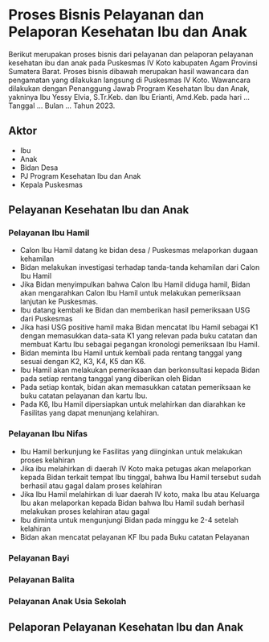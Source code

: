 # Proses Bisnis Pelayanan dan Pelaporan Kesehatan Ibu dan Anak

Berikut merupakan proses bisnis dari pelayanan dan pelaporan pelayanan kesehatan ibu dan anak pada Puskesmas IV Koto kabupaten Agam Provinsi Sumatera Barat. Proses bisnis dibawah merupakan hasil wawancara dan pengamatan yang dilakukan langsung di Puskesmas IV Koto. Wawancara dilakukan dengan Penanggung Jawab Program Kesehatan Ibu dan Anak, yakninya Ibu Yessy Elvia, S.Tr.Keb. dan Ibu Erianti, Amd.Keb. pada hari ... Tanggal ... Bulan ... Tahun 2023.

## Aktor

- Ibu
- Anak
- Bidan Desa
- PJ Program Kesehatan Ibu dan Anak
- Kepala Puskesmas

## Pelayanan Kesehatan Ibu dan Anak

### Pelayanan Ibu Hamil

- Calon Ibu Hamil datang ke bidan desa / Puskesmas melaporkan dugaan kehamilan
- Bidan melakukan investigasi terhadap tanda-tanda kehamilan dari Calon Ibu Hamil
- Jika Bidan menyimpulkan bahwa Calon Ibu Hamil diduga hamil, Bidan akan mengarahkan Calon Ibu Hamil untuk melakukan pemeriksaan lanjutan ke Puskesmas.
- Ibu datang kembali ke Bidan dan memberikan hasil pemeriksaan USG dari Puskesmas
- Jika hasi USG positive hamil maka Bidan mencatat Ibu Hamil sebagai K1 dengan memasukkan data-sata K1 yang relevan pada buku catatan dan membuat Kartu Ibu sebagai pegangan kronologi pemeriksaan Ibu Hamil.
- Bidan meminta Ibu Hamil untuk kembali pada rentang tanggal yang sesuai dengan K2, K3, K4, K5 dan K6.
- Ibu Hamil akan melakukan pemeriksaan dan berkonsultasi kepada Bidan pada setiap rentang tanggal yang diberikan oleh Bidan
- Pada setiap kontak, bidan akan memasukkan catatan pemeriksaan ke buku catatan pelayanan dan kartu Ibu.
- Pada K6, Ibu Hamil dipersiapkan untuk melahirkan dan diarahkan ke Fasilitas yang dapat menunjang kelahiran.

### Pelayanan Ibu Nifas

- Ibu Hamil berkunjung ke Fasilitas yang diinginkan untuk melakukan proses kelahiran
- Jika ibu melahirkan di daerah IV Koto maka petugas akan melaporkan kepada Bidan terkait tempat Ibu tinggal, bahwa Ibu Hamil tersebut sudah berhasil atau gagal dalam proses kelahiran
- Jika Ibu Hamil melahirkan di luar daerah IV koto, maka Ibu atau Keluarga Ibu akan melaporkan kepada Bidan bahwa Ibu Hamil sudah berhasil melakukan proses kelahiran atau gagal
- Ibu diminta untuk mengunjungi Bidan pada minggu ke 2-4 setelah kelahiran
- Bidan akan mencatat pelayanan KF Ibu pada Buku catatan Pelayanan

### Pelayanan Bayi

### Pelayanan Balita

### Pelayanan Anak Usia Sekolah

## Pelaporan Pelayanan Kesehatan Ibu dan Anak



